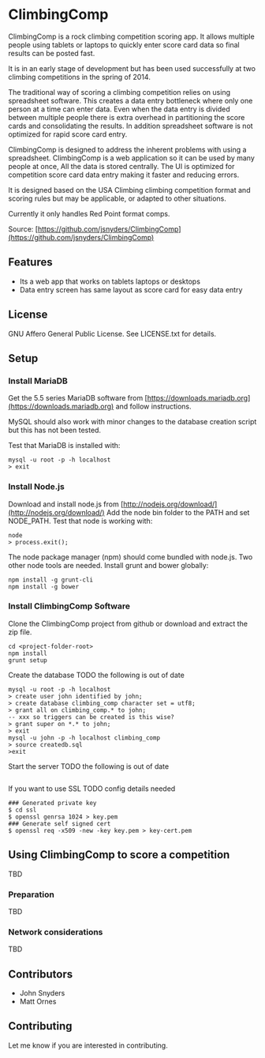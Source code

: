 # ClimbingComp

ClimbingComp is a rock climbing competition scoring app. It allows multiple people using tablets or laptops
to quickly enter score card data so final results can be posted fast.

It is in an early stage of development but has been used successfully at two climbing competitions in
the spring of 2014.

The traditional way of scoring a climbing competition relies on using spreadsheet software. This creates a data
entry bottleneck where only one person at a time can enter data. Even when the data entry is divided between
multiple people there is extra overhead in partitioning the score cards and consolidating the results.
In addition spreadsheet software is not optimized for rapid score card entry.

ClimbingComp is designed to address the inherent problems with using a spreadsheet. ClimbingComp is a web application
so it can be used by many people at once, All the data is stored centrally. The UI is optimized for competition
score card data entry making it faster and reducing errors.

It is designed based on the USA Climbing climbing competition format and scoring rules but may be applicable, or
adapted to other situations.

Currently it only handles Red Point format comps.

Source: [https://github.com/jsnyders/ClimbingComp](https://github.com/jsnyders/ClimbingComp)

## Features

* Its a web app that works on tablets laptops or desktops
* Data entry screen has same layout as score card for easy data entry

## License
GNU Affero General Public License. See LICENSE.txt for details.

## Setup

### Install MariaDB

Get the 5.5 series MariaDB software from [https://downloads.mariadb.org](https://downloads.mariadb.org) and follow instructions.

MySQL should also work with minor changes to the database creation script but this has not been tested.

Test that MariaDB is installed with:

```
mysql -u root -p -h localhost
> exit
```

### Install Node.js
Download and install node.js from [http://nodejs.org/download/](http://nodejs.org/download/)
Add the node bin folder to the PATH and set NODE_PATH.
Test that node is working with:

```
node
> process.exit();
```

The node package manager (npm) should come bundled with node.js. Two other node tools are needed.
Install grunt and bower globally:

```
npm install -g grunt-cli
npm install -g bower
```


### Install ClimbingComp Software
Clone the ClimbingComp project from github or download and extract the zip file.


```
cd <project-folder-root>
npm install
grunt setup
```

Create the database TODO the following is out of date

```
mysql -u root -p -h localhost
> create user john identified by john;
> create database climbing_comp character set = utf8;
> grant all on climbing_comp.* to john;
-- xxx so triggers can be created is this wise?
> grant super on *.* to john;
> exit
mysql -u john -p -h localhost climbing_comp
> source createdb.sql
>exit
```

Start the server TODO the following is out of date


```
```

If you want to use SSL TODO config details needed

```
### Generated private key
$ cd ssl
$ openssl genrsa 1024 > key.pem
### Generate self signed cert
$ openssl req -x509 -new -key key.pem > key-cert.pem
```


## Using ClimbingComp to score a competition
TBD

### Preparation

TBD

### Network considerations

TBD

## Contributors
* John Snyders
* Matt Ornes

## Contributing

Let me know if you are interested in contributing.
